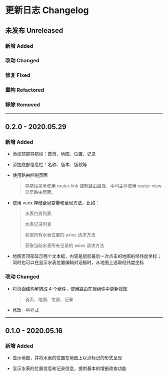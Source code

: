 # 更新日志 Changelog

## 未发布 Unreleased

### 新增 Added

### 改动 Changed

### 修复 Fixed

### 重构 Refactored

### 移除 Removed

---

## 0.2.0 - 2020.05.29

### 新增 Added

- 添加顶部导航栏：首页、地图、位置、记录

- 添加底部信息栏：名称、版本、版权等

- 使用路由控制页面

  > 导航栏菜单使用 router-link 控制路由路径，中间主体使用 router-view 显示路由页面。

- 使用 vuex 存储全局变量和全局方法，比如：

  > 水表位置列表
  >
  > 水表记录列表
  >
  > 获取所有水表位置的 axios 请求方法
  >
  > 获取当前水表所有记录的 axios 请求方法

- 地图页顶部显示两个文本框，内容是鼠标最后一次点击的地图的经纬度坐标；同时也可以在显示水表位置编辑对话框时，从地图上选取经纬度坐标

### 改动 Changed

- 将页面结构解耦成 4 个组件，使用路由在根组件中更新视图

  > 首页、地图、位置、记录

- 修改一些样式

---

## 0.1.0 - 2020.05.16

### 新增 Added

- 显示地图，并将水表的位置在地图上以点标记的形式呈现

- 显示水表的位置信息和记录信息，提供基本的增删改查功能
